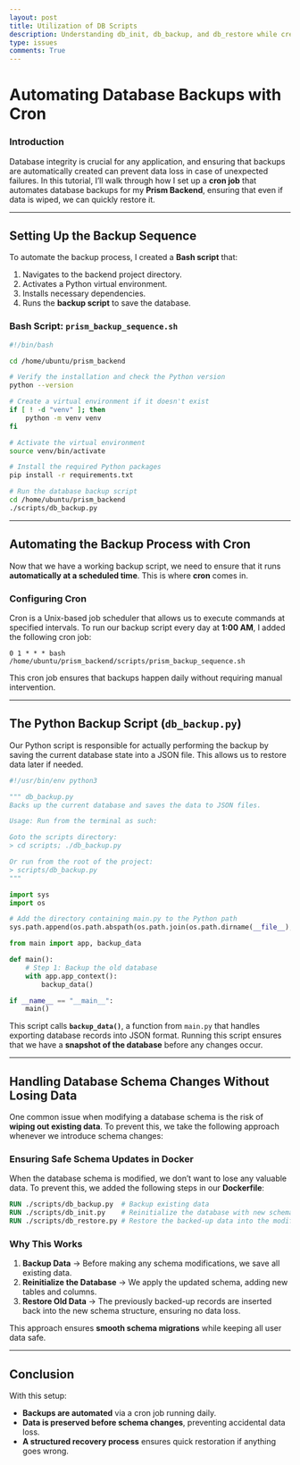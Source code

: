 ```yaml
---
layout: post
title: Utilization of DB Scripts
description: Understanding db_init, db_backup, and db_restore while creating a backup and restore sequence.
type: issues
comments: True
---
```


# **Automating Database Backups with Cron**

### **Introduction**
Database integrity is crucial for any application, and ensuring that backups are automatically created can prevent data loss in case of unexpected failures. In this tutorial, I’ll walk through how I set up a **cron job** that automates database backups for my **Prism Backend**, ensuring that even if data is wiped, we can quickly restore it.

---

## **Setting Up the Backup Sequence**
To automate the backup process, I created a **Bash script** that:
1. Navigates to the backend project directory.
2. Activates a Python virtual environment.
3. Installs necessary dependencies.
4. Runs the **backup script** to save the database.

### **Bash Script: `prism_backup_sequence.sh`**
```bash
#!/bin/bash

cd /home/ubuntu/prism_backend

# Verify the installation and check the Python version
python --version

# Create a virtual environment if it doesn't exist
if [ ! -d "venv" ]; then
    python -m venv venv
fi

# Activate the virtual environment
source venv/bin/activate

# Install the required Python packages
pip install -r requirements.txt

# Run the database backup script
cd /home/ubuntu/prism_backend
./scripts/db_backup.py
```

---

## **Automating the Backup Process with Cron**
Now that we have a working backup script, we need to ensure that it runs **automatically at a scheduled time**. This is where **cron** comes in.

### **Configuring Cron**
Cron is a Unix-based job scheduler that allows us to execute commands at specified intervals. To run our backup script every day at **1:00 AM**, I added the following cron job:

```cron
0 1 * * * bash /home/ubuntu/prism_backend/scripts/prism_backup_sequence.sh
```

This cron job ensures that backups happen daily without requiring manual intervention.

---

## **The Python Backup Script (`db_backup.py`)**
Our Python script is responsible for actually performing the backup by saving the current database state into a JSON file. This allows us to restore data later if needed.

```python
#!/usr/bin/env python3

""" db_backup.py
Backs up the current database and saves the data to JSON files.

Usage: Run from the terminal as such:

Goto the scripts directory:
> cd scripts; ./db_backup.py

Or run from the root of the project:
> scripts/db_backup.py
"""

import sys
import os

# Add the directory containing main.py to the Python path
sys.path.append(os.path.abspath(os.path.join(os.path.dirname(__file__), '..')))

from main import app, backup_data

def main():
    # Step 1: Backup the old database
    with app.app_context():
        backup_data()

if __name__ == "__main__":
    main()
```

This script calls **`backup_data()`**, a function from `main.py` that handles exporting database records into JSON format. Running this script ensures that we have a **snapshot of the database** before any changes occur.

---

## **Handling Database Schema Changes Without Losing Data**
One common issue when modifying a database schema is the risk of **wiping out existing data**. To prevent this, we take the following approach whenever we introduce schema changes:

### **Ensuring Safe Schema Updates in Docker**
When the database schema is modified, we don’t want to lose any valuable data. To prevent this, we added the following steps in our **Dockerfile**:

```dockerfile
RUN ./scripts/db_backup.py  # Backup existing data
RUN ./scripts/db_init.py    # Reinitialize the database with new schema changes
RUN ./scripts/db_restore.py # Restore the backed-up data into the modified schema
```

### **Why This Works**
1. **Backup Data** → Before making any schema modifications, we save all existing data.
2. **Reinitialize the Database** → We apply the updated schema, adding new tables and columns.
3. **Restore Old Data** → The previously backed-up records are inserted back into the new schema structure, ensuring no data loss.

This approach ensures **smooth schema migrations** while keeping all user data safe.

---

## **Conclusion**
With this setup:
- **Backups are automated** via a cron job running daily.
- **Data is preserved before schema changes**, preventing accidental data loss.
- **A structured recovery process** ensures quick restoration if anything goes wrong.

